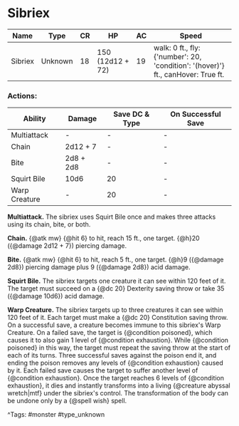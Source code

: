 # Sibriex

| Name | Type | CR | HP | AC | Speed |
|------|------|----|----|----|-------|
| Sibriex | Unknown | 18 | 150 (12d12 + 72) | 19 | walk: 0 ft., fly: {'number': 20, 'condition': '(hover)'} ft., canHover: True ft. |

### Actions:

| Ability | Damage | Save DC & Type | On Successful Save |
|---------|--------|----------------|--------------------|
| Multiattack | - | - | - |
| Chain | 2d12 + 7 | - | - |
| Bite | 2d8 + 2d8 | - | - |
| Squirt Bile | 10d6 | 20 | - |
| Warp Creature | - | 20 | - |


**Multiattack.** The sibriex uses Squirt Bile once and makes three attacks using its chain, bite, or both.

**Chain.** {@atk mw} {@hit 6} to hit, reach 15 ft., one target. {@h}20 ({@damage 2d12 + 7}) piercing damage.

**Bite.** {@atk mw} {@hit 6} to hit, reach 5 ft., one target. {@h}9 ({@damage 2d8}) piercing damage plus 9 ({@damage 2d8}) acid damage.

**Squirt Bile.** The sibriex targets one creature it can see within 120 feet of it. The target must succeed on a {@dc 20} Dexterity saving throw or take 35 ({@damage 10d6}) acid damage.

**Warp Creature.** The sibriex targets up to three creatures it can see within 120 feet of it. Each target must make a {@dc 20} Constitution saving throw. On a successful save, a creature becomes immune to this sibriex's Warp Creature. On a failed save, the target is {@condition poisoned}, which causes it to also gain 1 level of {@condition exhaustion}. While {@condition poisoned} in this way, the target must repeat the saving throw at the start of each of its turns. Three successful saves against the poison end it, and ending the poison removes any levels of {@condition exhaustion} caused by it. Each failed save causes the target to suffer another level of {@condition exhaustion}. Once the target reaches 6 levels of {@condition exhaustion}, it dies and instantly transforms into a living {@creature abyssal wretch|mtf} under the sibriex's control. The transformation of the body can be undone only by a {@spell wish} spell.

^Tags: #monster #type_unknown
